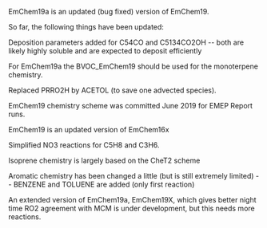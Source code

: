 EmChem19a is an updated (bug fixed) version of EmChem19.

So far, the following things have been updated:

Deposition parameters added for C54CO and C5134CO2OH -- both are likely
highly soluble and are expected to deposit efficiently

For EmChem19a the BVOC_EmChem19 should be used for the monoterpene
chemistry.

Replaced PRRO2H by ACETOL (to save one advected species).


EmChem19 chemistry scheme was committed June 2019 for EMEP Report runs.

EmChem19 is an updated version of EmChem16x

  Simplified NO3 reactions for C5H8 and C3H6.

  Isoprene chemistry is largely based on the CheT2 scheme 

  Aromatic chemistry has been changed a little (but is still extremely limited)
    -- BENZENE and TOLUENE are added (only first reaction)

An extended version of EmChem19a, EmChem19X, which gives better night
time RO2 agreement with MCM is under development, but this needs more
reactions.


